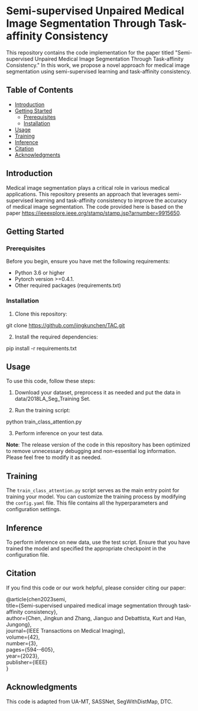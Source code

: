 # Semi-supervised Unpaired Medical Image Segmentation Through Task-affinity Consistency

This repository contains the code implementation for the paper titled "Semi-supervised Unpaired Medical Image Segmentation Through Task-affinity Consistency." In this work, we propose a novel approach for medical image segmentation using semi-supervised learning and task-affinity consistency.

## Table of Contents
- [Introduction](#introduction)
- [Getting Started](#getting-started)
  - [Prerequisites](#prerequisites)
  - [Installation](#installation)
- [Usage](#usage)
- [Training](#training)
- [Inference](#inference)
- [Citation](#citation)
- [Acknowledgments](#acknowledgments)

## Introduction

Medical image segmentation plays a critical role in various medical applications. This repository presents an approach that leverages semi-supervised learning and task-affinity consistency to improve the accuracy of medical image segmentation. The code provided here is based on the paper https://ieeexplore.ieee.org/stamp/stamp.jsp?arnumber=9915650.

## Getting Started

### Prerequisites

Before you begin, ensure you have met the following requirements:

- Python 3.6 or higher
- Pytorch version >=0.4.1.
- Other required packages (requirements.txt)

### Installation

1. Clone this repository:

git clone https://github.com/jingkunchen/TAC.git

2. Install the required dependencies:

pip install -r requirements.txt

## Usage

To use this code, follow these steps:

1. Download your dataset, preprocess it as needed and put the data in data/2018LA_Seg_Training Set.

2. Run the training script:

python train_class_attention.py

3. Perform inference on your test data.

**Note**: The release version of the code in this repository has been optimized to remove unnecessary debugging and non-essential log information. Please feel free to modify it as needed.

## Training

The `train_class_attention.py` script serves as the main entry point for training your model. You can customize the training process by modifying the `config.yaml` file. This file contains all the hyperparameters and configuration settings.

## Inference

To perform inference on new data, use the test script. Ensure that you have trained the model and specified the appropriate checkpoint in the configuration file.

## Citation

If you find this code or our work helpful, please consider citing our paper:

@article{chen2023semi,  
  title={Semi-supervised unpaired medical image segmentation through task-affinity consistency},  
  author={Chen, Jingkun and Zhang, Jianguo and Debattista, Kurt and Han, Jungong},  
  journal={IEEE Transactions on Medical Imaging},  
  volume={42},  
  number={3},  
  pages={594--605},  
  year={2023},  
  publisher={IEEE}  
}

## Acknowledgments

This code is adapted from UA-MT, SASSNet, SegWithDistMap, DTC.
